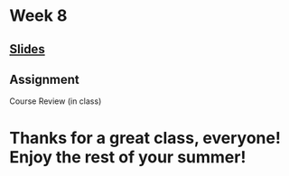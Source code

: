 <!-- .slide: data-background="./Images/header.svg" data-background-repeat="none" data-background-size="40% 40%" data-background-position="center 10%" class="header" -->
# Week 8

## [**Slides**](https://shelleyhoover.github.io/UPP4652021/Slides/revealjsSlides/week7.html)

## Assignment

Course Review (in class)

# Thanks for a great class, everyone! Enjoy the rest of your summer!

